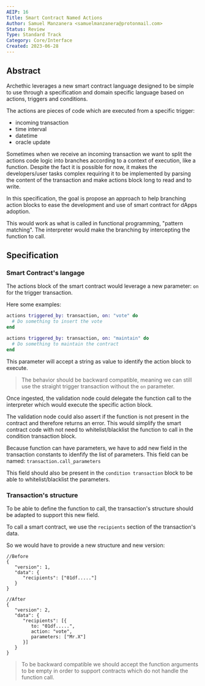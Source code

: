 ```yaml
---
AEIP: 16
Title: Smart Contract Named Actions
Author: Samuel Manzanera <samuelmanzanera@protonmail.com>
Status: Review
Type: Standard Track
Category: Core/Interface
Created: 2023-06-28
---
```


## Abstract

Archethic leverages a new smart contract language designed to be simple to use through a specification and domain specific language based on actions, triggers and conditions.

The actions are pieces of code which are executed from a specific trigger: 
- incoming transaction
- time interval
- datetime
- oracle update

Sometimes when we receive an incoming transaction we want to split the actions code logic into branches according to a context of execution, like a function.
Despite the fact it is possible for now, it makes the developers/user tasks complex requiring it to be implemented by parsing the content of the transaction and make actions block long to read and to write.

In this specification, the goal is propose an approach to help branching action blocks to ease the development and use of smart contract for dApps adoption.

This would work as what is called in functional programming,  "pattern matching".
The interpreter would make the branching by intercepting the function to call.

## Specification

### Smart Contract's langage 

The actions block of the smart contract would leverage a new parameter: `on` for the trigger transaction.

Here some examples:
```elixir
actions triggered_by: transaction, on: "vote" do
  # Do something to insert the vote
end

actions triggered_by: transaction, on: "maintain" do
  # Do something to maintain the contract
end
```

This parameter will accept a string as value to identify the action block to execute.

> The behavior should be backward compatible, meaning we can still use the straight trigger transaction without the `on` parameter.

Once ingested, the validation node could delegate the function call to the interpreter which would execute the specific action block.

The validation node could also assert if the function is not present in the contract and therefore returns an error. 
This would simplify the smart contract code with not need to whitelist/blacklist the function to call in the condition transaction block.

Because function can have parameters, we have to add new field in the transaction constants to idenfify the list of parameters. 
This field can be named: `transaction.call_parameters`

This field should also be present in the `condition transaction` block to be able to whitelist/blacklist the parameters.

### Transaction's structure

To be able to define the function to call, the transaction's structure should be adapted to support this new field.

To call a smart contract, we use the `recipients` section of the transaction's data.

So we would have to provide a new structure and new version:
```jsonc
//Before
{
   "version": 1,
   "data": {
      "recipients": ["01df....."]
   }  
}

//After
{
   "version": 2,
   "data": {
      "recipients": [{
         to: "01df.....", 
         action: "vote",
         parameters: ["Mr.X"]
      }]
   }  
}
```

> To be backward compatible we should accept the function arguments to be empty in order to support contracts which do not handle the function call.
